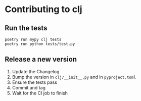 # Contributing to clj

## Run the tests

    poetry run mypy clj tests
    poetry run python tests/test.py

## Release a new version

1. Update the Changelog
2. Bump the version in `clj/__init__.py` and in `pyproject.toml`
3. Ensure the tests pass
4. Commit and tag
5. Wait for the CI job to finish

